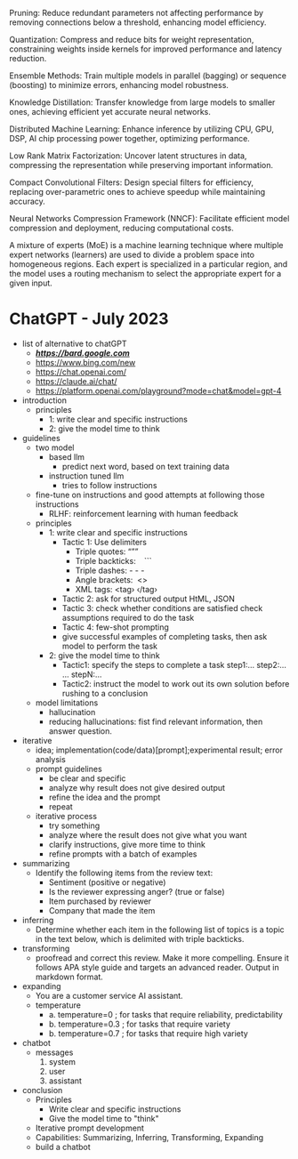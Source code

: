 Pruning: 
		Reduce redundant parameters 
		not affecting performance by 
		removing connections below a 
		threshold, enhancing model efficiency.

Quantization: 
		Compress and reduce bits for 
		weight representation, constraining 
		weights inside kernels for improved 
		performance and latency reduction.

Ensemble Methods: 
		Train multiple models in 
		parallel (bagging) or sequence (boosting) 
		to minimize errors, enhancing model robustness.

Knowledge Distillation: 
		Transfer knowledge from large 
		models to smaller ones, achieving 
		efficient yet accurate neural networks.

Distributed Machine Learning: 
		Enhance inference by utilizing 
		CPU, GPU, DSP, AI chip 
		processing power together, 
		optimizing performance.

Low Rank Matrix Factorization: 
		Uncover latent structures in data, 
		compressing the representation 
		while preserving important information.

Compact Convolutional Filters: 
		Design special filters for efficiency, 
		replacing over-parametric ones to 
		achieve speedup while maintaining accuracy.

Neural Networks Compression Framework (NNCF): 
		Facilitate efficient model compression 
		and deployment, reducing computational costs.

A mixture of experts (MoE) 
		is a machine learning technique where multiple 
		expert networks (learners) are used to divide 
		a problem space into homogeneous regions. 
		Each expert is specialized in a particular region, 
		and the model uses a routing mechanism to select 
		the appropriate expert for a given input.

# ChatGPT - July 2023
* list of alternative to chatGPT
	* ***https://bard.google.com***
	* https://www.bing.com/new 
	* https://chat.openai.com/
	* https://claude.ai/chat/ 	 
	* https://platform.openai.com/playground?mode=chat&model=gpt-4 
* introduction  
	* principles
		* 1: write clear and specific instructions
		* 2: give the model time to think
* guidelines
	* two model
		* based llm
			* predict next word, based on text training data
		* instruction tuned llm
			* tries to follow instructions
	* fine-tune on instructions and good attempts at following those instructions
		* RLHF: reinforcement learning with human feedback
	* principles
		* 1: write clear and specific instructions
			* Tactic 1: Use delimiters
				* Triple quotes: “””
				* Triple backticks: ``` ``` ```
				* Triple dashes: - - -
				* Angle brackets:  <>
				* XML tags: <tag› ‹/tag›
			* Tactic 2: ask for structured output HtML, JSON
			* Tactic 3: check whether conditions are satisfied check assumptions required to do the task
			* Tactic 4: few-shot prompting
			* give successful examples of completing tasks, then ask model to perform the task
		* 2: give the model time to think
			* Tactic1: specify the steps to complete a task
			step1:…
			step2:…
			…
			stepN:…			
			* Tactic2: instruct the model to work out its own solution before rushing to a conclusion 
	* model limitations
		* hallucination
		* reducing hallucinations: fist find relevant information, then answer question.
* iterative 
	* idea; implementation(code/data)[prompt];experimental result; error analysis
	* prompt guidelines
		* be clear and specific
		* analyze why result does not give desired output
		* refine the idea and the prompt
		* repeat
	* iterative process
		* try something
		* analyze where the result does not give what you want 
		* clarify instructions, give more time to think
		* refine prompts with a batch of examples
* summarizing
	* Identify the following items from the review text: 
		- Sentiment (positive or negative)
		- Is the reviewer expressing anger? (true or false)
		- Item purchased by reviewer
		- Company that made the item
* inferring
	* Determine whether each item in the following list of topics is a topic in the text below, which is delimited with triple backticks.
* transforming
	* proofread and correct this review. Make it more compelling. Ensure it follows APA style guide and targets an advanced reader. Output in markdown format.
* expanding 
	* You are a customer service AI assistant.
	* temperature
		* a. temperature=0 ; for tasks that require reliability, predictability
		* b. temperature=0.3 ; for tasks that require variety
		* b. temperature=0.7 ; for tasks that require high variety
* chatbot
	* messages	
		1. system	
		2. user	
		3. assistant
* conclusion
	* Principles
		- ﻿﻿Write clear and specific instructions
		- ﻿﻿Give the model time to "think"
	- ﻿﻿Iterative prompt development
	- ﻿﻿Capabilities: Summarizing, Inferring, Transforming, Expanding
	- build a chatbot